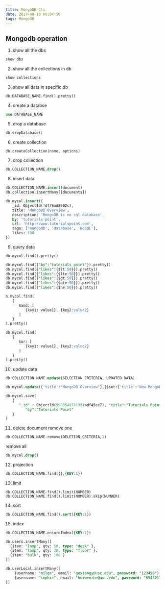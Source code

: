 ```yaml
---
title: MongoDB Cli
date: 2017-08-10 00:04:50
tags: MongoDB
---
```


## Mongodb operation

1. show all the dbs

  ```sql
  show dbs
  ```
2. show all the collections in db

  ```sql
  show collections
  ```

3. show all data in specific db

  ```sql
  db.DATABASE_NAME.find().pretty()
  ```

4. create a databse

  ```sql
  use DATABASE_NAME
  ```

5. drop a database

  ```sql
  db.dropDatabase()
  ```

6. create collection
  
  ```sql
  db.createCollection(name, options)
  ```

7. drop collection
  
  ```sql
  db.COLLECTION_NAME.drop()
  ```

8. insert data
  
  ```sql
  db.COLLECTION_NAME.insert(document)
  db.collection.insertMany([documents])
  ```

  ```sql
  db.mycol.insert({
     _id: ObjectId(7df78ad8902c),
     title: 'MongoDB Overview',
     description: 'MongoDB is no sql database',
     by: 'tutorials point',
     url: 'http://www.tutorialspoint.com',
     tags: ['mongodb', 'database', 'NoSQL'],
     likes: 100
  })
  ```
9. query data
  
  ```sql
  db.mycol.find().pretty()

  db.mycol.find({"by":"tutorials point"}).pretty()
  db.mycol.find({"likes":{$lt:50}}).pretty()
  db.mycol.find({"likes":{$lte:50}}).pretty()
  db.mycol.find({"likes":{$gt:50}}).pretty()
  db.mycol.find({"likes":{$gte:50}}).pretty()
  db.mycol.find({"likes":{$ne:50}}).pretty()

  b.mycol.find(
     {
        $and: [
           {key1: value1}, {key2:value2}
        ]
     }
  ).pretty()

  db.mycol.find(
     {
        $or: [
           {key1: value1}, {key2:value2}
        ]
     }
  ).pretty()
  ```
10. update data
  
  ```sql
  db.COLLECTION_NAME.update(SELECTION_CRITERIA, UPDATED_DATA)

  db.mycol.update({'title':'MongoDB Overview'},{$set:{'title':'New MongoDB Tutorial'}})

  db.mycol.save(
     {
        "_id" : ObjectId(5983548781331adf45ec7), "title":"Tutorials Point New Topic",
           "by":"Tutorials Point"
     }
  )
  ```

11. delete document
  remove one
  
  ```sql
  db.COLLECTION_NAME.remove(DELETION_CRITERIA,1)
  ```
  remove all
  
  ```sql
  db.mycol.drop()
  ```
12. projection
  
  ```sql
  db.COLLECTION_NAME.find({},{KEY:1})
  ```

13. limit

  ```
  db.COLLECTION_NAME.find().limit(NUMBER)
  db.COLLECTION_NAME.find().limit(NUMBER).skip(NUMBER)
  ```

14. sort
  
  ```sql
  db.COLLECTION_NAME.find().sort({KEY:1})
  ```

15. index
  
  ```sql
  db.COLLECTION_NAME.ensureIndex({KEY:1})
  ```

  ```sql
  db.users.insertMany([
    {item: "lamp", qty: 50, type: "desk" },
    {item: "lamp", qty: 20, type: "floor" },
    {item: "bulk", qty: 100 }
  ])
  ```

  ```sql
  db.userLocal.insertMany([
      {username: "nilge", email: "gexiangy@usc.edu", password: "123456"},
      {username: "sophie", email: "huiwenzhe@usc.edu", password: "654321"}
  ])
  ```
